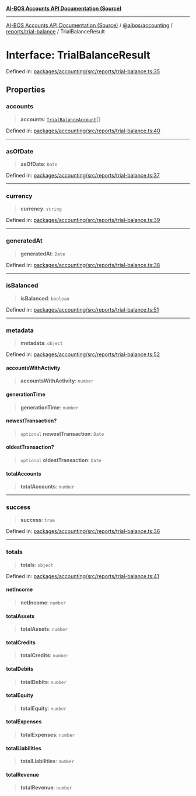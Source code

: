 [**AI-BOS Accounts API Documentation (Source)**](../../../../../README.md)

***

[AI-BOS Accounts API Documentation (Source)](../../../../../README.md) / [@aibos/accounting](../../../README.md) / [reports/trial-balance](../README.md) / TrialBalanceResult

# Interface: TrialBalanceResult

Defined in: [packages/accounting/src/reports/trial-balance.ts:35](https://github.com/pohlai88/accounts/blob/48103fb36d28b2b9bfb33472b6de2f719773cde9/packages/accounting/src/reports/trial-balance.ts#L35)

## Properties

### accounts

> **accounts**: [`TrialBalanceAccount`](TrialBalanceAccount.md)[]

Defined in: [packages/accounting/src/reports/trial-balance.ts:40](https://github.com/pohlai88/accounts/blob/48103fb36d28b2b9bfb33472b6de2f719773cde9/packages/accounting/src/reports/trial-balance.ts#L40)

***

### asOfDate

> **asOfDate**: `Date`

Defined in: [packages/accounting/src/reports/trial-balance.ts:37](https://github.com/pohlai88/accounts/blob/48103fb36d28b2b9bfb33472b6de2f719773cde9/packages/accounting/src/reports/trial-balance.ts#L37)

***

### currency

> **currency**: `string`

Defined in: [packages/accounting/src/reports/trial-balance.ts:39](https://github.com/pohlai88/accounts/blob/48103fb36d28b2b9bfb33472b6de2f719773cde9/packages/accounting/src/reports/trial-balance.ts#L39)

***

### generatedAt

> **generatedAt**: `Date`

Defined in: [packages/accounting/src/reports/trial-balance.ts:38](https://github.com/pohlai88/accounts/blob/48103fb36d28b2b9bfb33472b6de2f719773cde9/packages/accounting/src/reports/trial-balance.ts#L38)

***

### isBalanced

> **isBalanced**: `boolean`

Defined in: [packages/accounting/src/reports/trial-balance.ts:51](https://github.com/pohlai88/accounts/blob/48103fb36d28b2b9bfb33472b6de2f719773cde9/packages/accounting/src/reports/trial-balance.ts#L51)

***

### metadata

> **metadata**: `object`

Defined in: [packages/accounting/src/reports/trial-balance.ts:52](https://github.com/pohlai88/accounts/blob/48103fb36d28b2b9bfb33472b6de2f719773cde9/packages/accounting/src/reports/trial-balance.ts#L52)

#### accountsWithActivity

> **accountsWithActivity**: `number`

#### generationTime

> **generationTime**: `number`

#### newestTransaction?

> `optional` **newestTransaction**: `Date`

#### oldestTransaction?

> `optional` **oldestTransaction**: `Date`

#### totalAccounts

> **totalAccounts**: `number`

***

### success

> **success**: `true`

Defined in: [packages/accounting/src/reports/trial-balance.ts:36](https://github.com/pohlai88/accounts/blob/48103fb36d28b2b9bfb33472b6de2f719773cde9/packages/accounting/src/reports/trial-balance.ts#L36)

***

### totals

> **totals**: `object`

Defined in: [packages/accounting/src/reports/trial-balance.ts:41](https://github.com/pohlai88/accounts/blob/48103fb36d28b2b9bfb33472b6de2f719773cde9/packages/accounting/src/reports/trial-balance.ts#L41)

#### netIncome

> **netIncome**: `number`

#### totalAssets

> **totalAssets**: `number`

#### totalCredits

> **totalCredits**: `number`

#### totalDebits

> **totalDebits**: `number`

#### totalEquity

> **totalEquity**: `number`

#### totalExpenses

> **totalExpenses**: `number`

#### totalLiabilities

> **totalLiabilities**: `number`

#### totalRevenue

> **totalRevenue**: `number`
